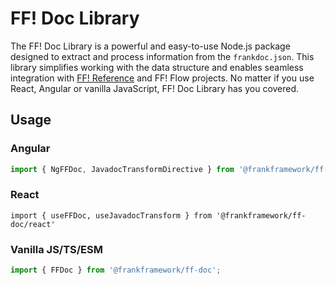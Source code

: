 # FF! Doc Library

The FF! Doc Library is a powerful and easy-to-use Node.js package designed to extract and process information from the `frankdoc.json`.
This library simplifies working with the data structure and enables seamless integration with [FF! Reference](https://frankdoc.frankframework.org/#/search) and FF! Flow projects.
No matter if you use React, Angular or vanilla JavaScript, FF! Doc Library has you covered.

## Usage
### Angular
```ts
import { NgFFDoc, JavadocTransformDirective } from '@frankframework/ff-doc/angular';
```

### React
```tsx
import { useFFDoc, useJavadocTransform } from '@frankframework/ff-doc/react'
```

### Vanilla JS/TS/ESM
```js
import { FFDoc } from '@frankframework/ff-doc';
```
